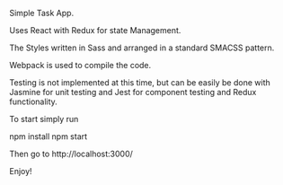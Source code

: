 Simple Task App.

Uses React with Redux for state Management.

The Styles written in Sass and arranged in a standard SMACSS pattern.

Webpack is used to compile the code.

Testing is not implemented at this time, but can be easily be done with Jasmine for unit testing and Jest for component testing and Redux functionality.

To start simply run

npm install
npm start

 Then go to http://localhost:3000/

 Enjoy!
